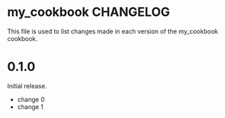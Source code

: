 # my_cookbook CHANGELOG

This file is used to list changes made in each version of the my_cookbook cookbook.

# 0.1.0

Initial release.

- change 0
- change 1

